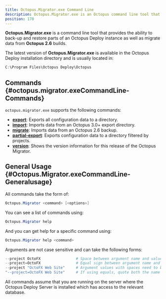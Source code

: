 ```yaml
---
title: Octopus.Migrator.exe Command Line
description: Octopus.Migrator.exe is an Octopus command line tool that provides the ability to back-up and restore parts of an Octopus Deploy instance as well as migrate data from 2.6 builds.
position: 170
---
```


**Octopus.Migrator.exe** is a command line tool that provides the ability to back-up and restore parts of an Octopus Deploy instance as well as migrate data from **Octopus 2.6** builds.

The latest version of **Octopus.Migrator.exe** is available in the Octopus Deploy installation directory and is usually located in:

```powershell
C:\Program Files\Octopus Deploy\Octopus
```

## Commands {#octopus.migrator.exeCommandLine-Commands}

`octopus.migrator.exe` supports the following commands:

- **[export](/docs\octopus-rest-api\octopus.migrator.exe-command-line/export.md)**:  Exports all configuration data to a directory.
- **[import](/docs\octopus-rest-api\octopus.migrator.exe-command-line/import.md)**:  Imports data from an Octopus 3.0+ export directory.
- **[migrate](/docs\octopus-rest-api\octopus.migrator.exe-command-line/migrate.md)**:  Imports data from an Octopus 2.6 backup.
- **[partial-export](/docs\octopus-rest-api\octopus.migrator.exe-command-line/partial-export.md)**:  Exports configuration data to a directory filtered by projects.
- **[version](/docs\octopus-rest-api\octopus.migrator.exe-command-line/version.md)**:  Shows the version information for this release of the Octopus Migrator.

## General Usage {#Octopus.Migrator.exeCommandLine-Generalusage}

All commands take the form of:

```powershell
Octopus.Migrator <command> [<options>]
```

You can see a list of commands using:

```powershell
Octopus.Migrator help
```

And you can get help for a specific command using:

```powershell
Octopus.Migrator help <command>
```

Arguments are not case sensitive and can take the following forms:

```powershell
--project OctoFX                # Space between argument name and value
--project=OctoFX                # Equal sign between argument name and value
--project "OctoFX Web Site"     # Argument values with spaces need to be quoted
"--project=OctoFX Web Site"     # If using equals, quote both the name and value, not just the value
```

All commands assume that you are running on the server where the Octopus Deploy Server is installed which has access to the relevant database.
